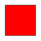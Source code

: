
<!DOCTYPE html>
<html>
<head>
<meta charset="utf-8">
<meta name="viewport" 
      content="width=device-width, initial-scale=1">
  <title>Floating Elements</title>
  <style>     div { 
     background-color: #00FFFF;  
   }      
    p {    
      /* width: 50px;
      height: 50px; */      
      border: 1px solid black;  
    }       .p1 {    
      float: left;
      background-color: red;    
      width: 100px;    
      height: 100px;    
      margin-top: 0;  
    }  
   .p2 {    
     background-color: green; 
     height: 300px;
     width: 300px;
   }
  </style>
</head>
<body>
<div>        
  <p class="p1"></p>       
</div>
</body>
</html>
